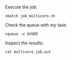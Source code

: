 
Execute the job:
```shell
sbatch job_multicore.sh
```

Check the queue with my task:
```shell
squeue -u $USER
```

Inspect the results:
```shell
cat multicore_job.out
```
